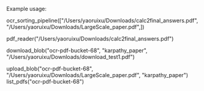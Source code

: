 Example usage:

ocr_sorting_pipeline(["/Users/yaoruixu/Downloads/calc2final_answers.pdf", "/Users/yaoruixu/Downloads/LargeScale_paper.pdf",])

pdf_reader("/Users/yaoruixu/Downloads/calc2final_answers.pdf")

download_blob("ocr-pdf-bucket-68", "karpathy_paper", "/Users/yaoruixu/Downloads/download_test1.pdf")

upload_blob("ocr-pdf-bucket-68", "/Users/yaoruixu/Downloads/LargeScale_paper.pdf", "karpathy_paper")
list_pdfs("ocr-pdf-bucket-68")
